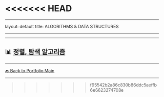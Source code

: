 <<<<<<< HEAD
=======
---
layout: default
title: ALGORITHMS & DATA STRUCTURES

---



---

## 📊  [정렬, 탐색 알고리즘](/study/algorithms-and-data-structures/sorting-search.md)


---
[🔙 Back to Portfolio Main](../index.md)

---
>>>>>>> f95542b2a86c830b86ddc5aeffb6e6623274708e

